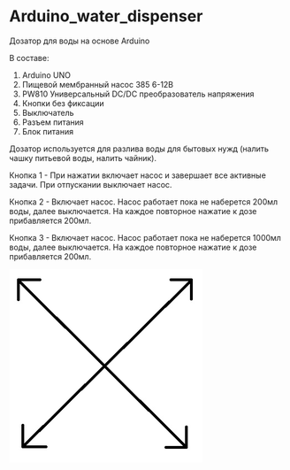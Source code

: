 # Arduino_water_dispenser
Дозатор для воды на основе Arduino

В составе:
1. Arduino UNO
2. Пищевой мембранный насос 385 6-12В
3. PW810 Универсальный DC/DC преобразователь напряжения
4. Кнопки без фиксации
5. Выключатель
6. Разъем питания
7. Блок питания 

Дозатор используется для разлива воды для бытовых нужд (налить чашку питьевой воды, налить чайник).
<p>Кнопка 1 - При нажатии включает насос и завершает все активные задачи. 
           При отпускании выключает насос.</p>
<p>Кнопка 2 - Включает насос. Насос работает пока не наберется 200мл воды, 
           далее выключается. На каждое повторное нажатие к дозе прибавляется 200мл.</p>
<p>Кнопка 3 - Включает насос. Насос работает пока не наберется 1000мл воды, 
           далее выключается. На каждое повторное нажатие к дозе прибавляется 200мл.</p>

![Иллюстрация к проекту](https://github.com/accursedblm/Arduino_water_dispenser/blob/main/images/img1.jpg)
